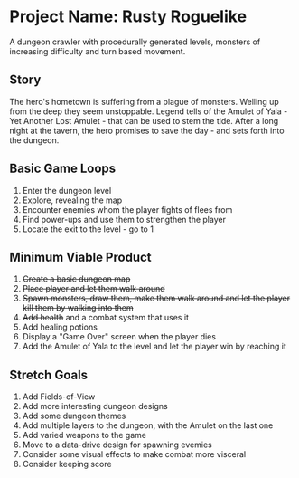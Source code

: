# Project Name: Rusty Roguelike

A dungeon crawler with procedurally generated levels, monsters of increasing difficulty and turn based movement.

## Story
The hero's hometown is suffering from a plague of monsters. Welling up from the deep they seem unstoppable. Legend tells of the Amulet of Yala - Yet Another Lost Amulet - that can be used to stem the tide. After a long night at the tavern, the hero promises to save the day - and sets forth into the dungeon.

## Basic Game Loops
1. Enter the dungeon level
2. Explore, revealing the map
3. Encounter enemies whom the player fights of flees from
4. Find power-ups and use them to strengthen the player
5. Locate the exit to the level - go to 1

## Minimum Viable Product
1. ~~Create a basic dungeon map~~
2. ~~Place player and let them walk around~~
3. ~~Spawn monsters, draw them, make them walk around and let the player kill them by walking into them~~
4. ~~Add health~~ and a combat system that uses it
5. Add healing potions
6. Display a "Game Over" screen when the player dies
7. Add the Amulet of Yala to the level and let the player win by reaching it

## Stretch Goals
1. Add Fields-of-View
2. Add more interesting dungeon designs
3. Add some dungeon themes
4. Add multiple layers to the dungeon, with the Amulet on the last one
5. Add varied weapons to the game
6. Move to a data-drive design for spawning evemies
7. Consider some visual effects to make combat more visceral
8. Consider keeping score
